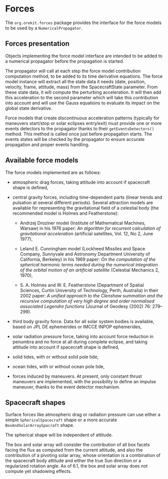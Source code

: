 <!--- Copyright 2002-2014 CS Systèmes d'Information
  Licensed under the Apache License, Version 2.0 (the "License");
  you may not use this file except in compliance with the License.
  You may obtain a copy of the License at
  
    http://www.apache.org/licenses/LICENSE-2.0
  
  Unless required by applicable law or agreed to in writing, software
  distributed under the License is distributed on an "AS IS" BASIS,
  WITHOUT WARRANTIES OR CONDITIONS OF ANY KIND, either express or implied.
  See the License for the specific language governing permissions and
  limitations under the License.
-->

Forces
======

The `org.orekit.forces` package provides the interface for the force models to be used by a 
`NumericalPropagator`.
  
Forces presentation
-------------------

Objects implementing the force model interface are intended to be added to a
numerical propagator before the propagation is started.
  
The propagator will call at each step the force model contribution computation
method, to be added to its time derivative equations. The force model instance 
will extract all the state data it needs (date, position, velocity, frame, attitude, 
mass) from the SpacecraftState parameter. 
From these state data, it will compute the perturbing acceleration. It
will then add this acceleration to the second parameter which will take this
contribution into account and will use the Gauss equations to evaluate its impact
on the global state derivative.

Force models that create discontinuous acceleration patterns (typically for maneuvers
start/stop or solar eclipses entry/exit) must provide one or more events detectors to 
the propagator thanks to their `getEventsDetectors()` method. This method
is called once just before propagation starts. The events states will be checked by
the propagator to ensure accurate propagation and proper events handling.


Available force models
----------------------

The force models implemented are as follows:

* atmospheric drag forces, taking attitude into account if spacecraft shape is defined,
  
* central gravity forces, including time-dependent parts (linear trends and
  pulsation at several different periods). Several attraction models are
  available for representing the gravitational field of a celestial body
  (the recommended model is Holmes and Featherstone): 
  
  * Andrzej Droziner model (Institute of Mathematical Machines, Warsaw) in his 1976 paper:
   _An algorithm for recurrent calculation of gravitational acceleration_
   (artificial satellites, Vol. 12, No 2, June 1977),
   
  * Leland E. Cunningham model (Lockheed Missiles and Space Company, Sunnyvale
    and Astronomy Department University of California, Berkeley) in his 1969 paper:
    _On the computation of the spherical harmonic terms needed during the numerical integration of the orbital motion of an artificial satellite_
    (Celestial Mechanics 2, 1970),

  * S. A. Holmes and W. E. Featherstone (Department of Spatial Sciences,
    Curtin University of Technology, Perth, Australia) in their 2002 paper:
    _A unified approach to the Clenshaw summation and the recursive computation
     of very high degree and order normalised associated Legendre functions_
    (Journal of Geodesy (2002) 76: 279–299).

* third body gravity force. Data for all solar system bodies is available,
  based on JPL DE ephemerides or IMCCE INPOP ephemerides,

* solar radiation pressure force, taking into account force reduction in
  penumbra and no force at all during complete eclipse, and taking attitude
  into account if spacecraft shape is defined,

* solid tides, with or without solid pole tide,

* ocean tides, with or without ocean pole tide,

* forces induced by maneuvers. At present, only constant thrust maneuvers 
  are implemented, with the possibility to define an impulse maneuver, thanks 
  to the event detector mechanism.

Spacecraft shapes
-----------------

Surface forces like atmospheric drag or radiation pressure can use either
a simple `SphericalSpacecraft` shape or a more accurate
`BoxAndSolarArraySpacraft` shape.

The spherical shape will be independent of attitude.

The box and solar array will consider the contribution of all box facets facing
the flux as computed from the current attitude, and also the contribution of a
pivoting solar array, whose orientation is a combination of the spacecraft body
attitude and either the true Sun direction or a regularized rotation angle. As
of 6.1, the box and solar array does not compute yet shadowing effects.
